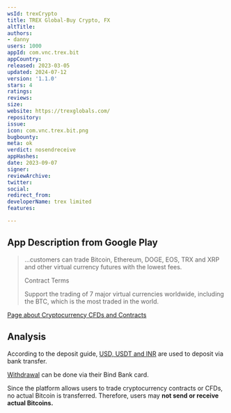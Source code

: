 ```yaml
---
wsId: trexCrypto
title: TREX Global-Buy Crypto, FX
altTitle: 
authors:
- danny
users: 1000
appId: com.vnc.trex.bit
appCountry: 
released: 2023-03-05
updated: 2024-07-12
version: '1.1.0'
stars: 4
ratings: 
reviews: 
size: 
website: https://trexglobals.com/
repository: 
issue: 
icon: com.vnc.trex.bit.png
bugbounty: 
meta: ok
verdict: nosendreceive
appHashes: 
date: 2023-09-07
signer: 
reviewArchive: 
twitter: 
social: 
redirect_from: 
developerName: trex limited
features: 

---
```


## App Description from Google Play

> ...customers can trade Bitcoin, Ethereum, DOGE, EOS, TRX and XRP and other virtual currency futures with the lowest fees. 
>
> Contract Terms
>
> Support the trading of 7 major virtual currencies worldwide, including the BTC, which is the most traded in the world.

[Page about Cryptocurrency CFDs and Contracts](https://trexfx.com/en/product/virtual/cfd-contract.html)

## Analysis

According to the deposit guide, [USD, USDT and INR](https://trexfx.com/en/depositWithdraw/deposit/depositGuide.html) are used to deposit via bank transfer.

[Withdrawal](https://trexfx.com/en/depositWithdraw/deposit/withdrawGuide.html) can be done via their Bind Bank card.

Since the platform allows users to trade cryptocurrency contracts or CFDs, no actual Bitcoin is transferred. Therefore, users may **not send or receive actual Bitcoins.**